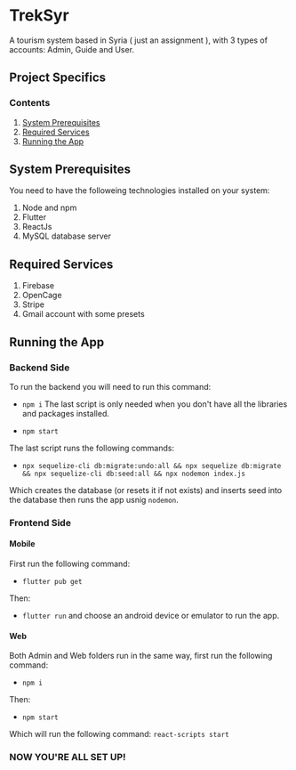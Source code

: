 # TrekSyr
A tourism system based in Syria ( just an assignment ), with 3 types of accounts: Admin, Guide and User.

## Project Specifics

### Contents

1. [System Prerequisites](#system-prerequisites)
2. [Required Services](#required-services)
3. [Running the App](#running-the-app)


## System Prerequisites
You need to have the followeing technologies installed on your system:

1. Node and npm
2. Flutter
3. ReactJs
4. MySQL database server

## Required Services

1. Firebase
2. OpenCage
3. Stripe
4. Gmail account with some presets

## Running the App

### Backend Side
To run the backend you will need to run this command:
- `npm i`
The last script is only needed when you don't have all the libraries and packages installed.

- `npm start`

The last script runs the following commands:

- `npx sequelize-cli db:migrate:undo:all && npx sequelize db:migrate && npx sequelize-cli db:seed:all && npx nodemon index.js `

Which creates the database (or resets it if not exists) and inserts seed into the database then runs the app usnig `nodemon`.

### Frontend Side

#### Mobile

First run the following command:
- `flutter pub get`

Then:

- `flutter run`
and choose an android device or emulator to run the app.

#### Web

Both Admin and Web folders run in the same way, first run the following command:

- `npm i`

Then:

- `npm start`

Which will run the following command: `react-scripts start`

### NOW YOU'RE ALL SET UP!

